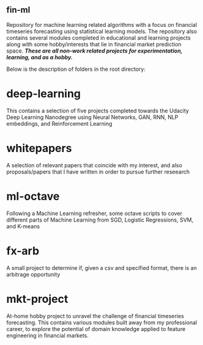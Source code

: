 ## fin-ml
Repository for machine learning related algorithms with a focus on financial timeseries forecasting using statistical learning models. The repository also contains several modules completed in educational and learning projects along with some hobby/interests that lie in financial market prediction space. ***These are all non-work related projects for experimentation, learning, and as a hobby.***

Below is the description of folders in the root directory:

# deep-learning
This contains a selection of five projects completed towards the Udacity Deep Learning Nanodegree using Neural Networks, GAN, RNN, NLP embeddings, and Reinforcement Learning

# whitepapers
A selection of relevant papers that coincide with my interest, and also proposals/papers that I have written in order to pursue further reseearch

# ml-octave
Following a Machine Learning refresher, some octave scripts to cover different parts of Machine Learning from SGD, Logistic Regressions, SVM, and K-means

# fx-arb
A small project to determine if, given a csv and specified format, there is an arbitrage opportunity

# mkt-project
At-home hobby project to unravel the challenge of financial timeseries forecasting. This contains various modules built away from my professional career, to explore the potential of domain knowledge applied to feature engineering in financial markets.


